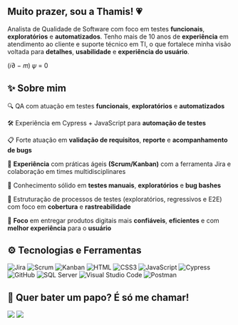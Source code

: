   ## Muito prazer, sou a Thamis! 💗

Analista de Qualidade de Software com foco em testes **funcionais**, **exploratórios** e **automatizados**.
Tenho mais de 10 anos de **experiência** em atendimento ao cliente e suporte técnico em TI, o que fortalece minha visão voltada para **detalhes**, **usabilidade** e **experiência do usuário**.

(𝑖∂ − 𝑚) 𝜓 = 0


  ## ✨ Sobre mim

🔍 QA com atuação em testes **funcionais**, **exploratórios** e **automatizados**

🛠 Experiência em Cypress + JavaScript para **automação de testes**

📋 Forte atuação em **validação de requisitos**, **reporte** e **acompanhamento de bugs**

🚀 **Experiência** com práticas ágeis **(Scrum/Kanban)** com a ferramenta Jira e colaboração em times multidisciplinares

🧪 Conhecimento sólido em **testes manuais**, **exploratórios** e **bug bashes**

🧩 Estruturação de processos de testes (exploratórios, regressivos e E2E) com foco em **cobertura** e **rastreabilidade**

🎯 **Foco** em entregar produtos digitais mais **confiáveis**, **eficientes** e com **melhor experiência** para o **usuário**

  ## ⚙️ Tecnologias e Ferramentas

  ![Jira](https://img.shields.io/badge/-Jira-0052CC?logo=jira&logoColor=fff)
  ![Scrum](https://img.shields.io/badge/-Scrum-009FDA?logo=scrumalliance&logoColor=fff)
  ![Kanban](https://img.shields.io/badge/-Kanban-0052CC?logo=trello&logoColor=fff)
  ![HTML](https://img.shields.io/badge/-HTML5-E34F26?logo=html5&logoColor=fff)
  ![CSS3](https://img.shields.io/badge/-CSS3-1572B6?logo=css3&logoColor=fff)
  ![JavaScript](https://img.shields.io/badge/-JavaScript-F7DF1E?logo=javascript&logoColor=000)
  ![Cypress](https://img.shields.io/badge/-Cypress-04C38E?logo=cypress&logoColor=fff)
  ![GitHub](https://img.shields.io/badge/-GitHub-181717?logo=github&logoColor=fff)
  ![SQL Server](https://img.shields.io/badge/-SQL%20Server-CC2927?logo=microsoftsqlserver&logoColor=fff)
  ![Visual Studio Code](https://img.shields.io/badge/-Visual%20Studio%20Code-007ACC?logo=visualstudiocode&logoColor=fff)
  ![Postman](https://img.shields.io/badge/-Postman-FF6C37?logo=postman&logoColor=fff)

  ## 💌 Quer bater um papo? É só me chamar!
  <a href="https://www.linkedin.com/in/thamiris-costamilan/" target="_blank"><img src="https://img.shields.io/badge/-LinkedIn-%230077B5?style=for-the-badge&logo=linkedin&logoColor=white" target="_blank"></a>
  <a href="mailto:thami.costamilan@outlook.com"><img src="https://img.shields.io/badge/Microsoft_Outlook-0078D4?style=for-the-badge&logo=microsoft-outlook&logoColor=white" target="_blank"></a>
  </div>
